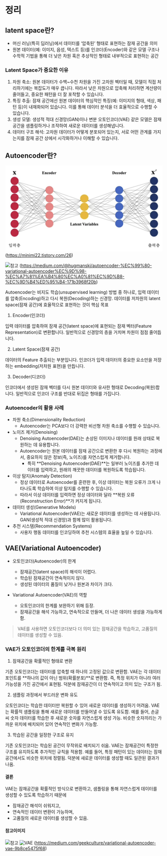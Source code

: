 # 정리

## latent space란?

- 머신 러닝(특히 딥러닝)에서 데이터를 ‘압축된’ 형태로 표현하는 잠재 공간을 의미
- 원본 데이터(예: 이미지, 음성, 텍스트 등)를 인코더(Encoder)와 같은 모델 구조나 수학적 기법을 통해 더 낮은 차원 혹은 추상적인 형태로 내부적으로 표현하는 공간

### Latent Space가 중요한 이유

1. 차원 축소: 원본 데이터가 수백~수천 차원을 가진 고차원 벡터일 때, 모델이 직접 처리하기에는 복잡도가 매우 큽니다. 따라서 낮은 차원으로 압축해 처리하면 계산량이 줄어들고, 중요한 패턴을 더 잘 포착할 수
   있습니다.
2. 특징 추출: 잠재 공간에선 원본 데이터의 핵심적인 특징(예: 이미지의 형태, 색상, 패턴 등)이 내재화되어 있습니다. 이를 통해 데이터 분석을 더 효율적으로 수행할 수 있습니다.
3. 생성 모델: 생성적 적대 신경망(GAN)이나 변분 오토인코더(VAE) 같은 모델은 잠재 공간을 샘플링하거나 조작하여 새로운 데이터를 생성해냅니다.
4. 데이터 구조 해석: 고차원 데이터가 어떻게 분포되어 있는지, 서로 어떤 관계를 가지는지를 잠재 공간 상에서 시각화하거나 이해할 수 있습니다.

## Autoencoder란?

![autoencoder.png](../assets/autoencoder.png)
(https://minimi22.tistory.com/26)

![참고](https://miro.medium.com/v2/resize:fit:1400/format:webp/1*4vE-aEeu9kGIHn7aqI0wPg.png)
(https://medium.com/@hugmanskj/autoencoder-%EC%99%80-variational-autoencoder%EC%9D%98-%EC%A7%81%EA%B4%80%EC%A0%81%EC%9D%B8-%EC%9D%B4%ED%95%B4-171b3968f20b)


Autoencoder는 비지도 학습(unsupervised learning) 방법 중 하나로, 입력 데이터를 압축(Encoding)하고 다시 복원(Decoding)하는 신경망.
데이터를 저차원의 latent space(잠재 공간)에 효율적으로 표현하는 것이 핵심 목표

1. Encoder(인코더)

입력 데이터를 압축하여 잠재 공간(latent space)에 표현되는 잠재 벡터(Feature Representation)로 변환합니다.
일반적으로 신경망의 층을 거치며 차원이 점점 줄어듭니다.

2. Latent Space(잠재 공간)

데이터의 Feature 추출되는 부분입니다.
인코더가 입력 데이터의 중요한 요소만을 저장하는 embedding(저차원 표현)을 만듭니다.

3. Decoder(디코더)

인코더에서 생성된 잠재 벡터를 다시 원본 데이터와 유사한 형태로 Decoding(복원)합니다.
일반적으로 인코더 구조를 반대로 뒤집은 형태를 가집니다.

### Autoencoder의 활용 사례
- 차원 축소(Dimensionality Reduction)
  - Autoencoder는 PCA보다 더 강력한 비선형 차원 축소를 수행할 수 있습니다.
- 노이즈 제거(Denoising)
  - Denoising Autoencoder(DAE)는 손상된 이미지나 데이터를 원래 상태로 복원하는 데 유용합니다.
  - Autoencoder는 원본 데이터를 잠재 공간으로 변환한 후 다시 복원하는 과정에서, 중요하지 않은 정보(즉, 노이즈)를 자연스럽게 제거합니다.
    - 특히 **Denoising Autoencoder(DAE)**는 일부러 노이즈를 추가한 데이터를 입력하고, 원래의 깨끗한 데이터를 복원하도록 학습됩니다.
- 이상 탐지(Anomaly Detection)
  - 정상 데이터로 Autoencoder를 훈련한 후, 이상 데이터는 복원 오류가 크게 나타나도록 학습하여 이상 탐지를 수행할 수 있습니다.
  - 따라서 이상 데이터를 입력하면 정상 데이터와 달라 **복원 오류(Reconstruction Error)**가 커지게 됩니다.
- 데이터 생성(Generative Models)
  - Variational Autoencoder(VAE)는 새로운 데이터를 생성하는 데 사용됩니다. GAN(생성적 적대 신경망)과 함께 많이 활용됩니다.
- 추천 시스템(Recommendation Systems)
  - 사용자 행동 데이터를 인코딩하여 추천 시스템의 효율을 높일 수 있습니다.


## VAE(Variational Autoencoder)

- 오토인코더(Autoencoder)의 한계  
  - 잠재공간(latent space)의 해석이 어렵다.  
  - 학습된 잠재공간이 연속적이지 않다.  
  - 생성된 데이터의 품질이 낮거나 원본과 차이가 크다.  

- Variational Autoencoder(VAE)의 역할  
  - 오토인코더의 한계를 보완하기 위해 등장.  
  - 잠재공간을 해석 가능하고, 연속적으로 만들며, 더 나은 데이터 생성을 가능하게 함.  

> VAE를 사용하면 오토인코더보다 더 의미 있는 잠재공간을 학습하고, 고품질의 데이터를 생성할 수 있음.

### VAE가 오토인코더의 한계를 극복 원리

1. 잠재공간을 확률적인 형태로 변환

기존 오토인코더는 데이터를 압축할 때 하나의 고정된 값으로 변환함.
VAE는 각 데이터 포인트를 **하나의 값이 아닌 범위(확률분포)**로 변환함.
즉, 특정 위치가 아니라 여러 가능성을 가진 공간에서 표현됨.
덕분에 잠재공간이 더 연속적이고 의미 있는 구조가 됨.

2. 샘플링 과정에서 부드러운 변화 유도

오토인코더는 학습한 데이터만 복원할 수 있어 새로운 데이터를 생성하기 어려움.
VAE는 확률적 샘플링을 통해 새로운 데이터를 만들어낼 수 있도록 유도함.
예를 들어, 손글씨 숫자 데이터를 학습한 후 새로운 숫자를 자연스럽게 생성 가능.
비슷한 숫자끼리는 가까운 위치에 배치되어 있어 연속적인 변화가 가능함.

3. 학습된 공간을 일정한 구조로 유지

기존 오토인코더는 학습된 공간이 무작위로 배치되기 쉬움.
VAE는 잠재공간이 특정한 구조를 유지하도록 추가적인 규칙을 적용함.
예를 들어, 특정 패턴이 있는 데이터는 잠재공간에서도 비슷한 위치에 정렬됨.
덕분에 새로운 데이터를 생성할 때도 일관된 결과가 나옴.

#### 결론

VAE는 잠재공간을 확률적인 방식으로 변환하고, 샘플링을 통해 자연스럽게 데이터를 생성할 수 있도록 학습하기 때문에

- 잠재공간 해석이 쉬워지고,
- 연속적인 데이터 변환이 가능하며,
- 고품질의 새로운 데이터를 생성할 수 있음.

#### 참고이미지

![참고](https://miro.medium.com/v2/resize:fit:1400/format:webp/1*nGFy96r63GwSE_EsJDLMDw.png)
![VAE](https://miro.medium.com/v2/resize:fit:1400/format:webp/1*r1R0cxCnErWgE0P4Q-hI0Q.jpeg)
(https://medium.com/geekculture/variational-autoencoder-vae-9b8ce5475f68)